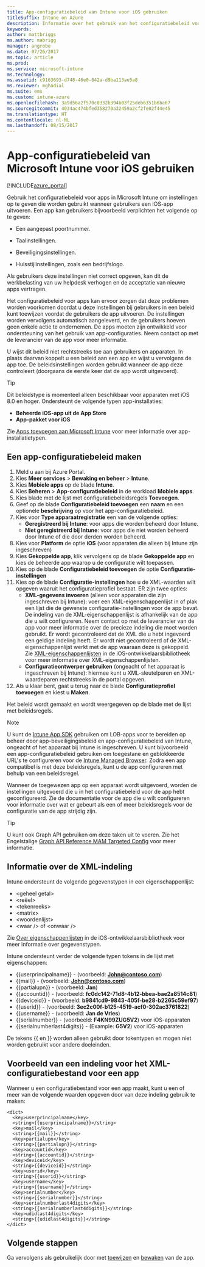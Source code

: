 ```yaml
---
title: App-configuratiebeleid van Intune voor iOS gebruiken
titleSuffix: Intune on Azure
description: Informatie over het gebruik van het configuratiebeleid voor apps om configuratiegegevens te bieden aan een iOS-app wanneer deze wordt uitgevoerd.
keywords: 
author: mattbriggs
ms.author: mabrigg
manager: angrobe
ms.date: 07/26/2017
ms.topic: article
ms.prod: 
ms.service: microsoft-intune
ms.technology: 
ms.assetid: c9163693-d748-46e0-842a-d9ba113ae5a8
ms.reviewer: mghadial
ms.suite: ems
ms.custom: intune-azure
ms.openlocfilehash: 3a9d56a2f570c0332b394b03f25deb6351b6ba67
ms.sourcegitcommit: 4034ac474bfed358270a32459a2cf2fe02f44e45
ms.translationtype: HT
ms.contentlocale: nl-NL
ms.lasthandoff: 08/15/2017
---
```

# <a name="how-to-use-microsoft-intune-app-configuration-policies-for-ios"></a>App-configuratiebeleid van Microsoft Intune voor iOS gebruiken

[!INCLUDE[azure_portal](./includes/azure_portal.md)]

Gebruik het configuratiebeleid voor apps in Microsoft Intune om instellingen op te geven die worden gebruikt wanneer gebruikers een iOS-app uitvoeren. Een app kan gebruikers bijvoorbeeld verplichten het volgende op te geven:

-   Een aangepast poortnummer.

-   Taalinstellingen.

-   Beveiligingsinstellingen.

-   Huisstijlinstellingen, zoals een bedrijfslogo.

Als gebruikers deze instellingen niet correct opgeven, kan dit de werkbelasting van uw helpdesk verhogen en de acceptatie van nieuwe apps vertragen.

Het configuratiebeleid voor apps kan ervoor zorgen dat deze problemen worden voorkomen doordat u deze instellingen bij gebruikers in een beleid kunt toewijzen voordat de gebruikers de app uitvoeren. De instellingen worden vervolgens automatisch aangeleverd, en de gebruikers hoeven geen enkele actie te ondernemen. De apps moeten zijn ontwikkeld voor ondersteuning van het gebruik van app-configuraties. Neem contact op met de leverancier van de app voor meer informatie.

U wijst dit beleid niet rechtstreeks toe aan gebruikers en apparaten. In plaats daarvan koppelt u een beleid aan een app en wijst u vervolgens de app toe. De beleidsinstellingen worden gebruikt wanneer de app deze controleert (doorgaans de eerste keer dat de app wordt uitgevoerd).

> [!TIP]
> Dit beleidstype is momenteel alleen beschikbaar voor apparaten met iOS 8.0 en hoger. Ondersteunt de volgende typen app-installaties:
>
> -   **Beheerde iOS-app uit de App Store**
> -   **App-pakket voor iOS**
>
> Zie [Apps toevoegen aan Microsoft Intune](apps-add.md) voor meer informatie over app-installatietypen.

## <a name="create-an-app-configuration-policy"></a>Een app-configuratiebeleid maken
1.  Meld u aan bij Azure Portal.
2.  Kies **Meer services** > **Bewaking en beheer** > **Intune**.
3.  Kies **Mobiele apps** op de blade **Intune**.
4.  Kies **Beheren** > **App-configuratiebeleid** in de workload **Mobiele apps**.
5.  Kies blade met de lijst met configuratiebeleidsregels **Toevoegen**.
6.  Geef op de blade **Configuratiebeleid toevoegen** een **naam** en een optionele **beschrijving** op voor het app-configuratiebeleid.
7.  Kies voor **Type apparaatregistratie** een van de volgende opties:
    - **Geregistreerd bij Intune**: voor apps die worden beheerd door Intune.
    - **Niet geregistreerd bij Intune**: voor apps die niet worden beheerd door Intune of die door derden worden beheerd.
8.  Kies voor **Platform** de optie **iOS** (voor apparaten die alleen bij Intune zijn ingeschreven)
9.  Kies **Gekoppelde app**, klik vervolgens op de blade **Gekoppelde app** en kies de beheerde app waarop u de configuratie wilt toepassen.
10. Kies op de blade **Configuratiebeleid toevoegen** de optie **Configuratie-instellingen**
11. Kies op de blade **Configuratie-instellingen** hoe u de XML-waarden wilt opgeven waaruit het configuratieprofiel bestaat. ER zijn twee opties:
    - **XML-gegevens invoeren** (alleen voor apparaten die zijn ingeschreven bij Intune): voer een XML-eigenschappenlijst in of plak een lijst die de gewenste configuratie-instellingen voor de app bevat. De indeling van de XML-eigenschappenlijst is afhankelijk van de app die u wilt configureren. Neem contact op met de leverancier van de app voor meer informatie over de precieze indeling die moet worden gebruikt.
Er wordt gecontroleerd dat de XML die u hebt ingevoerd een geldige indeling heeft. Er wordt niet gecontroleerd of de XML-eigenschappenlijst werkt met de app waaraan deze is gekoppeld.
Zie [XML-eigenschappenlijsten](https://developer.apple.com/library/ios/documentation/Cocoa/Conceptual/PropertyLists/UnderstandXMLPlist/UnderstandXMLPlist.html) in de iOS-ontwikkelaarsbibliotheek voor meer informatie over XML-eigenschappenlijsten.
    - **Configuratieontwerper gebruiken** (ongeacht of het apparaat is ingeschreven bij Intune): hiermee kunt u XML-sleutelparen en XML-waardeparen rechtstreeks in de portal opgeven.
11. Als u klaar bent, gaat u terug naar de blade **Configuratieprofiel toevoegen** en kiest u **Maken**.

Het beleid wordt gemaakt en wordt weergegeven op de blade met de lijst met beleidsregels.



>[!Note]
>U kunt de [Intune App SDK](https://docs.microsoft.com/intune/app-sdk-ios) gebruiken om LOB-apps voor te bereiden op beheer door app-beveiligingsbeleid en app-configuratiebeleid van Intune, ongeacht of het apparaat bij Intune is ingeschreven. U kunt bijvoorbeeld een app-configuratiebeleid gebruiken om toegestane en geblokkeerde URL's te configureren voor de [Intune Managed Browser](app-configuration-managed-browser.md). Zodra een app compatibel is met deze beleidsregels, kunt u de app configureren met behulp van een beleidsregel.


Wanneer de toegewezen app op een apparaat wordt uitgevoerd, worden de instellingen uitgevoerd die u in het configuratiebeleid voor de app hebt geconfigureerd.
Zie de documentatie voor de app die u wilt configureren voor informatie over wat er gebeurt als een of meer beleidsregels voor de configuratie van de app strijdig zijn.

>[!Tip]
>U kunt ook Graph API gebruiken om deze taken uit te voeren. Zie het Engelstalige [Graph API Reference MAM Targeted Config](https://graph.microsoft.io/docs/api-reference/beta/api/intune_mam_targetedmanagedappconfiguration_create) voor meer informatie.


## <a name="information-about-the-xml-file-format"></a>Informatie over de XML-indeling

Intune ondersteunt de volgende gegevenstypen in een eigenschappenlijst:

- &lt;geheel getal&gt;
- &lt;reëel&gt;
- &lt;tekenreeks&gt;
- &lt;matrix&gt;
- &lt;woordenlijst&gt;
- &lt;waar /&gt; of &lt;onwaar /&gt;

Zie [Over eigenschappenlijsten](https://developer.apple.com/library/ios/documentation/Cocoa/Conceptual/PropertyLists/AboutPropertyLists/AboutPropertyLists.html) in de iOS-ontwikkelaarsbibliotheek voor meer informatie over gegevenstypen.

Intune ondersteunt verder de volgende typen tokens in de lijst met eigenschappen:
- \{\{userprincipalname\}\} - (voorbeeld: **John@contoso.com**)
- \{\{mail\}\} - (voorbeeld: **John@contoso.com**)
- \{\{partialupn\}\} - (voorbeeld: **Jan**)
- \{\{accountid\}\} - (voorbeeld: **fc0dc142-71d8-4b12-bbea-bae2a8514c81**)
- \{\{deviceid\}\} - (voorbeeld: **b9841cd9-9843-405f-be28-b2265c59ef97**)
- \{\{userid\}\} - (voorbeeld: **3ec2c00f-b125-4519-acf0-302ac3761822**)
- \{\{username\}\} - (voorbeeld: **Jan de Vries**)
- \{\{serialnumber\}\} - (voorbeeld: **F4KN99ZUG5V2**) voor iOS-apparaten
- \{\{serialnumberlast4digits\}\} - (Example: **G5V2**) voor iOS-apparaten

De tekens \{\{ en \}\} worden alleen gebruikt door tokentypen en mogen niet worden gebruikt voor andere doeleinden.

## <a name="example-format-for-an-app-configuration-xml-file"></a>Voorbeeld van een indeling voor het XML-configuratiebestand voor een app

Wanneer u een configuratiebestand voor een app maakt, kunt u een of meer van de volgende waarden opgeven door van deze indeling gebruik te maken:

```
<dict>
  <key>userprincipalname</key>
  <string>{{userprincipalname}}</string>
  <key>mail</key>
  <string>{{mail}}</string>
  <key>partialupn</key>
  <string>{{partialupn}}</string>
  <key>accountid</key>
  <string>{{accountid}}</string>
  <key>deviceid</key>
  <string>{{deviceid}}</string>
  <key>userid</key>
  <string>{{userid}}</string>
  <key>username</key>
  <string>{{username}}</string>
  <key>serialnumber</key>
  <string>{{serialnumber}}</string>
  <key>serialnumberlast4digits</key>
  <string>{{serialnumberlast4digits}}</string>
  <key>udidlast4digits</key>
  <string>{{udidlast4digits}}</string>
</dict>

```

## <a name="next-steps"></a>Volgende stappen

Ga vervolgens als gebruikelijk door met [toewijzen](apps-deploy.md) en [bewaken](apps-monitor.md) van de app.
